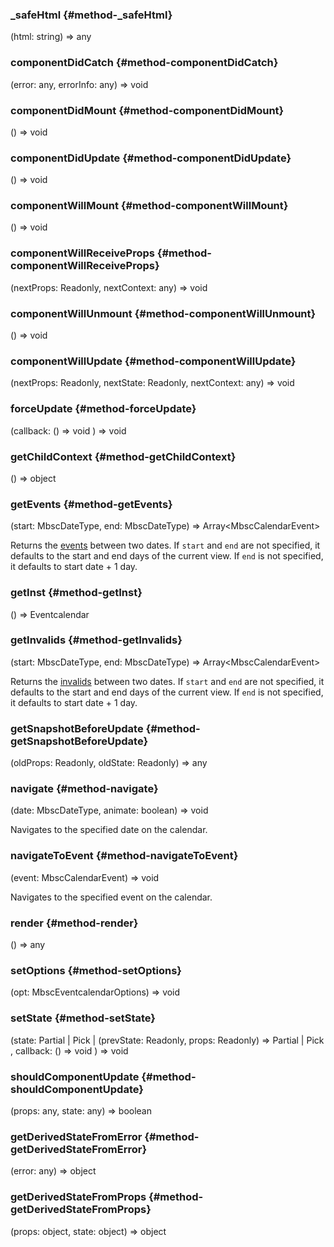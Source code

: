 ### _safeHtml {#method-_safeHtml}

(html: string) => any



### componentDidCatch {#method-componentDidCatch}

(error: any, errorInfo: any) => void



### componentDidMount {#method-componentDidMount}

() => void



### componentDidUpdate {#method-componentDidUpdate}

() => void



### componentWillMount {#method-componentWillMount}

() => void



### componentWillReceiveProps {#method-componentWillReceiveProps}

(nextProps: Readonly, nextContext: any) => void



### componentWillUnmount {#method-componentWillUnmount}

() => void



### componentWillUpdate {#method-componentWillUpdate}

(nextProps: Readonly, nextState: Readonly, nextContext: any) => void



### forceUpdate {#method-forceUpdate}

(callback: () => void
) => void



### getChildContext {#method-getChildContext}

() => object



### getEvents {#method-getEvents}

(start: MbscDateType, end: MbscDateType) => Array&lt;MbscCalendarEvent&gt;


Returns the [events](#opt-data) between two dates. If `start` and `end` are not specified,
it defaults to the start and end days of the current view.
If `end` is not specified, it defaults to start date + 1 day.
### getInst {#method-getInst}

() => Eventcalendar



### getInvalids {#method-getInvalids}

(start: MbscDateType, end: MbscDateType) => Array&lt;MbscCalendarEvent&gt;


Returns the [invalids](#opt-invalid) between two dates. If `start` and `end` are not specified,
it defaults to the start and end days of the current view.
If `end` is not specified, it defaults to start date + 1 day.
### getSnapshotBeforeUpdate {#method-getSnapshotBeforeUpdate}

(oldProps: Readonly, oldState: Readonly) => any



### navigate {#method-navigate}

(date: MbscDateType, animate: boolean) => void


Navigates to the specified date on the calendar.
### navigateToEvent {#method-navigateToEvent}

(event: MbscCalendarEvent) => void


Navigates to the specified event on the calendar.
### render {#method-render}

() => any



### setOptions {#method-setOptions}

(opt: MbscEventcalendarOptions) => void



### setState {#method-setState}

(state: Partial &#124; Pick &#124; (prevState: Readonly, props: Readonly) => Partial &#124; Pick
, callback: () => void
) => void



### shouldComponentUpdate {#method-shouldComponentUpdate}

(props: any, state: any) => boolean



### getDerivedStateFromError {#method-getDerivedStateFromError}

(error: any) => object



### getDerivedStateFromProps {#method-getDerivedStateFromProps}

(props: object, state: object) => object


